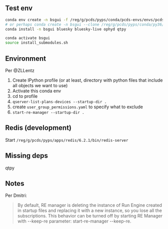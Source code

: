 Test env
--------

```bash
conda env create -n bsgui -f /reg/g/pcds/pyps/conda/pcds-envs/envs/pcds/env.yaml
# or perhaps conda create -n bsgui --clone /reg/g/pcds/pyps/conda/py36/envs/pcds-4.1.2/
conda install -n bsgui bluesky bluesky-live ophyd qtpy

conda activate bsgui
source install_submodules.sh
```

Environment
-----------

Per @ZLLentz

1. Create IPython profile (or at least, directory with python files that include all objects we want to use)
2. Activate this conda env
3. cd to profile
4. `qserver-list-plans-devices --startup-dir .`
5. create `user_group_permissions.yaml` to specify what to exclude
6. `start-re-manager --startup-dir .`

Redis (development)
-------------------

Start ``/reg/g/pcds/pyps/apps/redis/6.2.1/bin/redis-server``


Missing deps
------------

qtpy


Notes
-----

Per Dmitri:

> By default, RE manager is deleting the instance of Run Engine created in
> startup files and replacing it with a new instance, so you lose all the
> subscriptions. This behavior can be turned off by starting RE Manager with
> --keep-re parameter: start-re-manager --keep-re.
